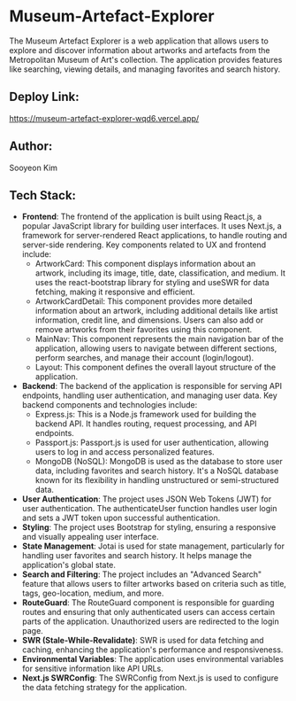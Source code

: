 # Museum-Artefact-Explorer
The Museum Artefact Explorer is a web application that allows users to explore and discover information about artworks and artefacts from the Metropolitan Museum of Art's collection. The application provides features like searching, viewing details, and managing favorites and search history.

## Deploy Link: 
https://museum-artefact-explorer-wqd6.vercel.app/

## Author: 
Sooyeon Kim

## Tech Stack:
- **Frontend**: The frontend of the application is built using React.js, a popular JavaScript library for building user interfaces. It uses Next.js, a framework for server-rendered React applications, to handle routing and server-side rendering. Key components related to UX and frontend include:
  + ArtworkCard: This component displays information about an artwork, including its image, title, date, classification, and medium. It uses the react-bootstrap library for styling and useSWR for data fetching, making it responsive and efficient.
  + ArtworkCardDetail: This component provides more detailed information about an artwork, including additional details like artist information, credit line, and dimensions. Users can also add or remove artworks from their favorites using this       component.
  + MainNav: This component represents the main navigation bar of the application, allowing users to navigate between different sections, perform searches, and manage their account (login/logout).
  + Layout: This component defines the overall layout structure of the application.
- **Backend**: The backend of the application is responsible for serving API endpoints, handling user authentication, and managing user data. Key backend components and technologies include:
  + Express.js: This is a Node.js framework used for building the backend API. It handles routing, request processing, and API endpoints.
  + Passport.js: Passport.js is used for user authentication, allowing users to log in and access personalized features.
  + MongoDB (NoSQL): MongoDB is used as the database to store user data, including favorites and search history. It's a NoSQL database known for its flexibility in handling unstructured or semi-structured data.
- **User Authentication**: The project uses JSON Web Tokens (JWT) for user authentication. The authenticateUser function handles user login and sets a JWT token upon successful authentication.
- **Styling**: The project uses Bootstrap for styling, ensuring a responsive and visually appealing user interface.
- **State Management**: Jotai is used for state management, particularly for handling user favorites and search history. It helps manage the application's global state.
- **Search and Filtering**: The project includes an "Advanced Search" feature that allows users to filter artworks based on criteria such as title, tags, geo-location, medium, and more.
- **RouteGuard**: The RouteGuard component is responsible for guarding routes and ensuring that only authenticated users can access certain parts of the application. Unauthorized users are redirected to the login page.
- **SWR (Stale-While-Revalidate)**: SWR is used for data fetching and caching, enhancing the application's performance and responsiveness.
- **Environmental Variables**: The application uses environmental variables for sensitive information like API URLs.
- **Next.js SWRConfig**: The SWRConfig from Next.js is used to configure the data fetching strategy for the application.
